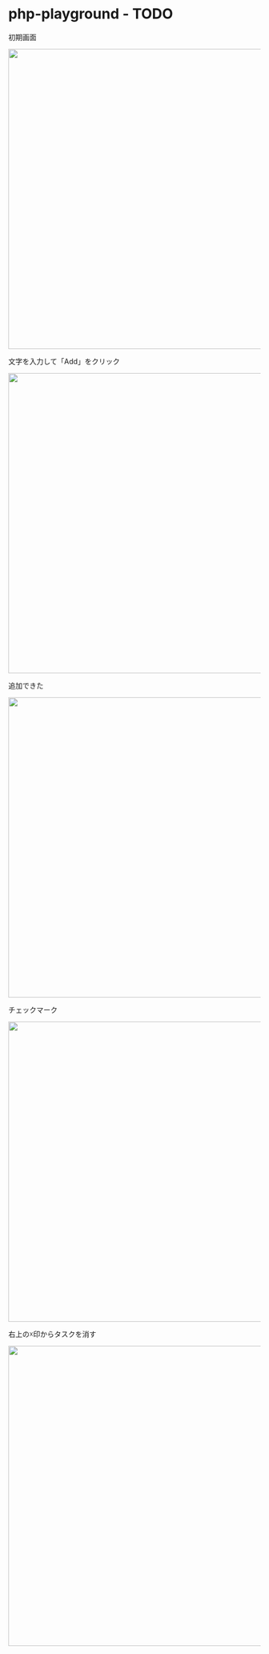 # php-playground - TODO

初期画面

<img src="https://github.com/qvco/php-playground/assets/77382767/398512bc-6292-4a5a-8e1c-fcb8914bc8e9" width=600px>

文字を入力して「Add」をクリック

<img src="https://github.com/qvco/php-playground/assets/77382767/33ac1665-df19-4221-9ba0-cc71fe228bc6" width=600px>

追加できた

<img src="https://github.com/qvco/php-playground/assets/77382767/b38f5d58-c200-4ba5-bf21-2145a148f9dd" width=600px>

チェックマーク

<img src="https://github.com/qvco/php-playground/assets/77382767/bb6ca4c4-e02e-4b2f-b786-8f74971ee58a" width=600px>

右上の☓印からタスクを消す

<img src="https://github.com/qvco/php-playground/assets/77382767/4e0c3f9e-293c-478e-bbfb-56e398f032c4" width=600px>
